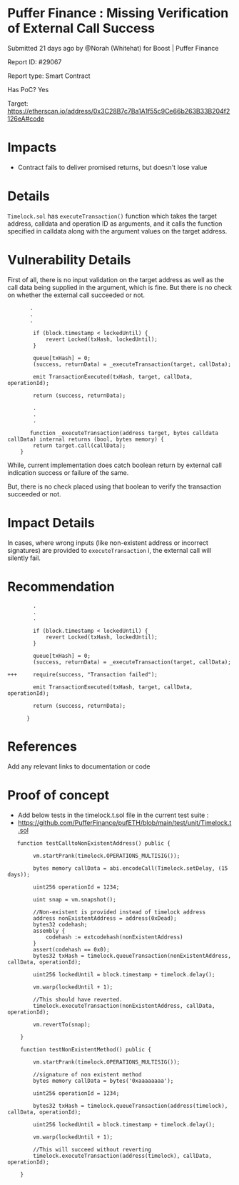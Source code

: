 # Puffer Finance : Missing Verification of External Call Success

Submitted 21 days ago by @Norah (Whitehat) for Boost | Puffer Finance

Report ID: #29067

Report type: Smart Contract

Has PoC? Yes

Target: https://etherscan.io/address/0x3C28B7c7Ba1A1f55c9Ce66b263B33B204f2126eA#code

# Impacts
- Contract fails to deliver promised returns, but doesn't lose value

# Details

`Timelock.sol` has `executeTransaction()` function which takes the target address, calldata and operation ID as arguments, and it calls the function specified in calldata along with the argument values on the target address.

# Vulnerability Details
First of all, there is no input validation on the target address as well as the call data being supplied in the argument, which is fine. But there is no check on whether the external call succeeded or not.

```
       .
       .
       .

        if (block.timestamp < lockedUntil) {
            revert Locked(txHash, lockedUntil);
        }

        queue[txHash] = 0;
        (success, returnData) = _executeTransaction(target, callData);

        emit TransactionExecuted(txHash, target, callData, operationId);

        return (success, returnData);

        .
        .
        .
      
       function _executeTransaction(address target, bytes calldata callData) internal returns (bool, bytes memory) {
        return target.call(callData);
    }
```

While, current implementation does catch boolean return by external call indication success or failure of the same.

But, there is no check placed using that boolean to verify the transaction succeeded or not.

# Impact Details
In cases, where wrong inputs (like non-existent address or incorrect signatures) are provided to `executeTransaction` i, the external call will silently fail.

# Recommendation
```
        .
        .
        .

        if (block.timestamp < lockedUntil) {
            revert Locked(txHash, lockedUntil);
        }

        queue[txHash] = 0;
        (success, returnData) = _executeTransaction(target, callData);

+++     require(success, "Transaction failed");

        emit TransactionExecuted(txHash, target, callData, operationId);

        return (success, returnData);

      }
```

# References
Add any relevant links to documentation or code

# Proof of concept

- Add below tests in the timelock.t.sol file in the current test suite :
- https://github.com/PufferFinance/pufETH/blob/main/test/unit/Timelock.t.sol

```  
   function testCalltoNonExistentAddress() public {

        vm.startPrank(timelock.OPERATIONS_MULTISIG());

        bytes memory callData = abi.encodeCall(Timelock.setDelay, (15 days));

        uint256 operationId = 1234;

        uint snap = vm.snapshot();

        //Non-existent is provided instead of timelock address
        address nonExistentAddress = address(0xDead);
        bytes32 codehash;
        assembly { 
            codehash := extcodehash(nonExistentAddress) 
        }
        assert(codehash == 0x0);
        bytes32 txHash = timelock.queueTransaction(nonExistentAddress, callData, operationId);

        uint256 lockedUntil = block.timestamp + timelock.delay();

        vm.warp(lockedUntil + 1);

        //This should have reverted.
        timelock.executeTransaction(nonExistentAddress, callData, operationId);

        vm.revertTo(snap);

    }

    function testNonExistentMethod() public {

        vm.startPrank(timelock.OPERATIONS_MULTISIG());

        //signature of non existent method
        bytes memory callData = bytes('0xaaaaaaaa');

        uint256 operationId = 1234;

        bytes32 txHash = timelock.queueTransaction(address(timelock), callData, operationId);

        uint256 lockedUntil = block.timestamp + timelock.delay();

        vm.warp(lockedUntil + 1);

        //This will succeed without reverting
        timelock.executeTransaction(address(timelock), callData, operationId);

    }
```
